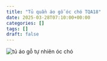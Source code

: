 ```yaml
---
title: "Tủ quần áo gỗ óc chó TQA18"
date: 2025-03-28T07:10:00+00:00
categories: []
tags: []
draft: false
---
```

![tủ áo gỗ tự nhiên óc chó](/img/tu-ao/tqa18/tu-quan-ao-go-oc-cho-tqa18-3.webp)